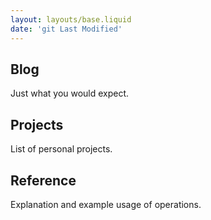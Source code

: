 ```yaml
---
layout: layouts/base.liquid
date: 'git Last Modified'
---
```


## Blog
Just what you would expect.

## Projects
List of personal projects.

## Reference
Explanation and example usage of operations.
